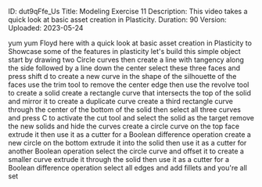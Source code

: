 ID: dut9qFfe_Us
Title: Modeling Exercise 11
Description: This video takes a quick look at basic asset creation in Plasticity.
Duration: 90
Version: 
Uploaded: 2023-05-24

yum yum Floyd here with a quick look at
basic asset creation in Plasticity to
Showcase some of the features in
plasticity let's build this simple
object start by drawing two Circle
curves then create a line with tangency
along the side followed by a line down
the center
select these three faces and press shift
d to create a new curve in the shape of
the silhouette of the faces
use the trim tool to remove the center
edge
then use the revolve tool to create a
solid
create a rectangle curve that intersects
the top of the solid and mirror it to
create a duplicate curve
create a third rectangle curve through
the center of the bottom of the solid
then select all three curves
and press C to activate the cut tool and
select the solid as the target
remove the new solids and hide the
curves
create a circle curve on the top face
extrude it then use it as a cutter for a
Boolean difference operation
create a new circle on the bottom
extrude it into the solid then use it as
a cutter for another Boolean operation
select the circle curve and offset it to
create a smaller curve extrude it
through the solid then use it as a
cutter for a Boolean difference
operation
select all edges and add fillets and
you're all set

